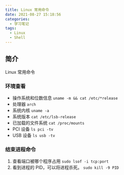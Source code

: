 ```yaml
---
title: Linux 常用命令
date: 2021-08-27 15:18:56
categories:
  - 学习笔记
tags:
  - Linux
  - Shell
---
```


## 简介

Linux 常用命令

<!-- more -->

### 环境查看

- 操作系统和位数信息
  `uname -m && cat /etc/*release`
- 处理器
  `arch`
- 系统内核
  `uname -a`
- 系统版本
  `cat /etc/lsb-release`
- 已加载的文件系统
  `cat /proc/mounts`
- PCI 设备
  `ls pci -tv`
- USB 设备
  `ls usb -tv`

### 结束进程命令

1. 查看端口被哪个程序占用
  `sudo lsof -i tcp:port`
2. 看到进程的 PID，可以将进程杀死。
  `sudo kill -9 PID`
